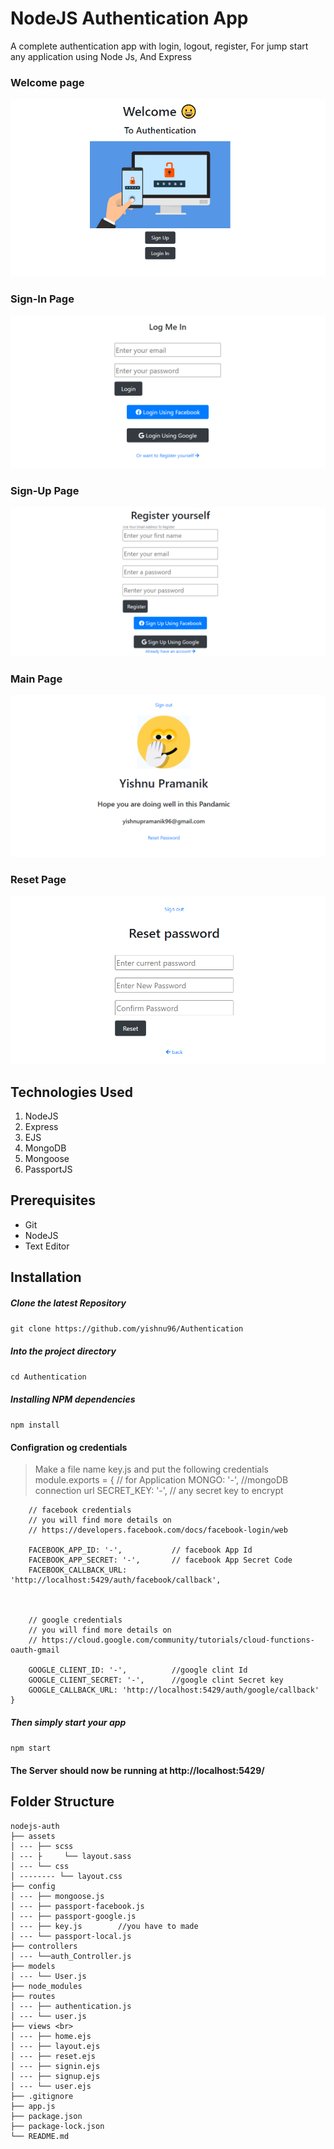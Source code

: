 ﻿# NodeJS Authentication App
 A complete authentication app with login, logout, register, For jump start any application using Node Js, And Express

### Welcome page
![Screenshot (1)](./assets/imgs/S1.png)

### Sign-In Page
![Screenshot (2)](./assets/imgs/S2.png)

### Sign-Up Page
![Screenshot (3)](./assets/imgs/S3.png)

### Main Page
![Screenshot (4)](./assets/imgs/S4.png)

### Reset Page
![Screenshot (5)](./assets/imgs/S5.png)

## Technologies Used
1.  NodeJS
2.  Express
3.  EJS
4.  MongoDB
5.  Mongoose
6.  PassportJS

## Prerequisites
- Git
- NodeJS
- Text Editor

## Installation

##### Clone the latest Repository

`git clone https://github.com/yishnu96/Authentication`

##### Into the project directory

`cd Authentication `

##### Installing NPM dependencies

`npm install`

#### Configration og credentials
>Make a file name key.js and put the following credentials <br>
    module.exports = {
        // for Application
       MONGO: '-',           //mongoDB connection url
        SECRET_KEY: '-',      // any secret key to encrypt

        // facebook credentials 
        // you will find more details on 
        // https://developers.facebook.com/docs/facebook-login/web

        FACEBOOK_APP_ID: '-',           // facebook App Id
        FACEBOOK_APP_SECRET: '-',       // facebook App Secret Code
        FACEBOOK_CALLBACK_URL: 'http://localhost:5429/auth/facebook/callback',



        // google credentials
        // you will find more details on 
        // https://cloud.google.com/community/tutorials/cloud-functions-oauth-gmail

        GOOGLE_CLIENT_ID: '-',          //google clint Id
        GOOGLE_CLIENT_SECRET: '-',      //google clint Secret key
        GOOGLE_CALLBACK_URL: 'http://localhost:5429/auth/google/callback'
    }

##### Then simply start your app

`npm start`

#### The Server should now be running at http://localhost:5429/

## Folder Structure

    nodejs-auth 
    ├── assets 
    │ --- ├── scss
    │ --- ├     └── layout.sass
    │ --- └── css
    │ -------- └── layout.css 
    ├── config 
    │ --- ├── mongoose.js
    │ --- ├── passport-facebook.js
    │ --- ├── passport-google.js
    │ --- ├── key.js        //you have to made
    │ --- └── passport-local.js
    ├── controllers
    │ --- └──auth_Controller.js
    ├── models 
    │ --- └── User.js 
    ├── node_modules 
    ├── routes 
    │ --- ├── authentication.js
    │ --- └── user.js
    ├── views <br>
    │ --- ├── home.ejs
    │ --- ├── layout.ejs
    │ --- ├── reset.ejs
    │ --- ├── signin.ejs
    │ --- ├── signup.ejs
    │ --- └── user.ejs
    ├── .gitignore 
    ├── app.js
    ├── package.json 
    ├── package-lock.json 
    └── README.md
